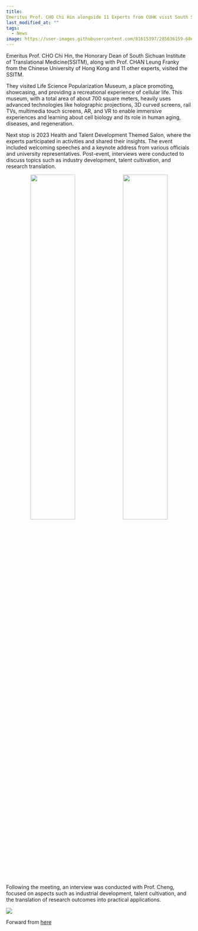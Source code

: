 ```yaml
---
title: 
Emeritus Prof. CHO Chi Hin alongside 11 Experts from CUHK visit South Sichuan Institute of Translational Medicine(SSITM)
last_modified_at: ""
tags: 
  - News
image: https://user-images.githubusercontent.com/81615397/285636159-68ebe09e-818a-4f96-a57d-6f1466f3a334.JPG
---
```


Emeritus Prof. CHO Chi Hin, the Honorary Dean of South Sichuan Institute of Translational Medicine(SSITM), along with Prof. CHAN Leung Franky from the Chinese University of Hong Kong and 11 other experts, visited the SSITM.

They visited Life Science Popularization Museum, a place promoting, showcasing, and providing a recreational experience of cellular life. This museum, with a total area of about 700 square meters, heavily uses advanced technologies like holographic projections, 3D curved screens, rail TVs, multimedia touch screens, AR, and VR to enable immersive experiences and learning about cell biology and its role in human aging, diseases, and regeneration.

Next stop is 2023 Health and Talent Development Themed Salon, where the experts participated in activities and shared their insights. The event included welcoming speeches and a keynote address from various officials and university representatives. Post-event, interviews were conducted to discuss topics such as industry development, talent cultivation, and research translation.

<p align="center" width="95%">
    <img width="49%" src="https://user-images.githubusercontent.com/81615397/285636150-ca0b4a0b-a6f4-4110-b872-6d4db0dbfe68.JPG">
    <img width="49%" src="https://user-images.githubusercontent.com/81615397/285636159-68ebe09e-818a-4f96-a57d-6f1466f3a334.JPG">
</p>

Following the meeting, an interview was conducted with Prof. Cheng, focused on aspects such as industrial development, talent cultivation, and the translation of research outcomes into practical applications.

![](https://youtu.be/9ucl_w-hyIw)

Forward from [here](https://mp.weixin.qq.com/s/Tik9aL9Re-lW9Nc83tioYw)